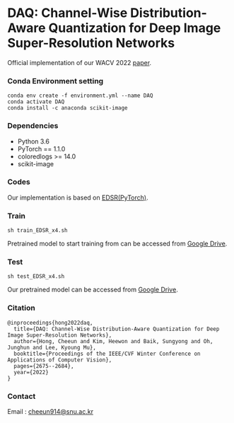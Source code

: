 # DAQ: Channel-Wise Distribution-Aware Quantization for Deep Image Super-Resolution Networks

Official implementation of our WACV 2022 [paper](https://openaccess.thecvf.com/content/WACV2022/papers/Hong_DAQ_Channel-Wise_Distribution-Aware_Quantization_for_Deep_Image_Super-Resolution_Networks_WACV_2022_paper.pdf).

### Conda Environment setting
```
conda env create -f environment.yml --name DAQ
conda activate DAQ
conda install -c anaconda scikit-image
```

### Dependencies
* Python 3.6
* PyTorch == 1.1.0
* coloredlogs >= 14.0
* scikit-image


### Codes
Our implementation is based on [EDSR(PyTorch)](https://github.com/thstkdgus35/EDSR-PyTorch).


### Train
```
sh train_EDSR_x4.sh
```
Pretrained model to start training from can be accessed from [Google Drive](https://drive.google.com/drive/folders/19sWPy0IHISnHX8T4g1zH8ZHVgISU89t_?usp=sharing).


### Test
```
sh test_EDSR_x4.sh
```
Our pretrained model can be accessed from [Google Drive](https://drive.google.com/drive/folders/19sWPy0IHISnHX8T4g1zH8ZHVgISU89t_?usp=sharing).

### Citation
```
@inproceedings{hong2022daq,
  title={DAQ: Channel-Wise Distribution-Aware Quantization for Deep Image Super-Resolution Networks},
  author={Hong, Cheeun and Kim, Heewon and Baik, Sungyong and Oh, Junghun and Lee, Kyoung Mu},
  booktitle={Proceedings of the IEEE/CVF Winter Conference on Applications of Computer Vision},
  pages={2675--2684},
  year={2022}
}
```

### Contact
Email : cheeun914@snu.ac.kr 
